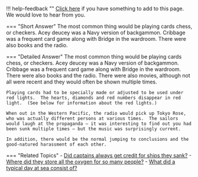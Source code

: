 !!! help-feedback ""
    [Click here](https://other.example.com/feedback) if you have something to add to this page. We would love to hear from you.

=== "Short Answer"
    The most common thing would be playing cards chess, or checkers. Acey deucey was a Navy version of backgammon. Cribbage was a frequent card game along with Bridge in the wardroom. There were also books and the radio.

=== "Detailed Answer"
    The most common thing would be playing cards chess, or checkers.  Acey deucey was a Navy version of backgammon.  Cribbage was a frequent card game along with Bridge in the wardroom.  There were also books and the radio.  There were also movies, although not all were recent and they would often be shown multiple times.
    
    Playing cards had to be specially made or adjusted to be used under red lights.  The hearts, diamonds and red numbers disappear in red light.  (See below for information about the red lights.)
    
    When out in the Western Pacific, the radio would pick up Tokyo Rose, who was actually different persons at various times.  The sailors would laugh at the propaganda – it was interesting to find out you had been sunk multiple times – but the music was surprisingly current.
    
    In addition, there would be the normal jumping to conclusions and the good-natured harassment of each other.

=== "Related Topics"
    - [Did captains always get credit for ships they sank?](./did-captains-always-get-credit-for-ships-they-sank.md)
    - [Where did they store all the oxygen for so many people?](./where-did-they-store-all-the-oxygen-for-so-many-people.md)
    - [What did a typical day at sea consist of?](./what-did-a-typical-day-at-sea-consist-of.md)
